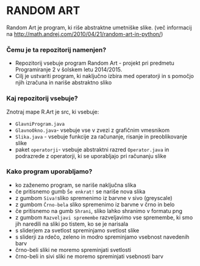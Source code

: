 # RANDOM ART #

Random Art je program, ki riše abstraktne umetniške slike. (več informacij na  http://math.andrej.com/2010/04/21/random-art-in-python/)

### Čemu je ta repozitorij namenjen? ###

* Repozitorij vsebuje program Random Art - projekt pri predmetu Programiranje 2 v šolskem letu 2014/2015.
* Cilj je ustvariti program, ki naključno izbira med operatorji in s pomočjo njih izračuna in nariše abstraktno sliko

### Kaj repozitorij vsebuje? ###

Znotraj mape R.Art je src, ki vsebuje:

* `GlavniProgram.java`
* `GlavnoOkno.java`- vsebuje vse v zvezi z grafičnim vmesnikom
* `Slika.java` - vsebuje funkcije za računanje, risanje in preoblikovanje slike
* paket `operatorji`- vsebuje abstraktni razred `Operator.java` in podrazrede z operatorji, ki se uporabljajo pri računanju slike

### Kako program uporabljamo? ###
* ko zaženemo program, se nariše naključna slika
* če pritisnemo gumb `Še enkrat!` se nariše nova slika
* z gumbom `Siva!`sliko spremenimo iz barvne v sivo (greyscale)
* z gumbom `Črno-bela` sliko spremenimo iz barvne v črno in belo
* če pritisnemo na gumb `Shrani`, sliko lahko shranimo v formatu png
* z gumbom `Razveljavi spremembe` razveljavimo vse spremembe, ki smo jih naredili na sliki po tistem, ko se je narisala
* s sliderjem za svetlost spreminjamo svetlost slike
* s sliderji za rdečo, zeleno in modro spreminjamo vsebnost navedenih barv
* črno-beli sliki ne moremo spreminjati svetlosti
* črno-beli in sivi sliki ne moremo spreminjati vsebnosti barv